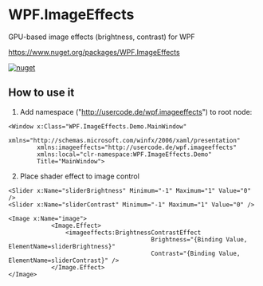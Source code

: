 # WPF.ImageEffects
GPU-based image effects (brightness, contrast) for WPF

https://www.nuget.org/packages/WPF.ImageEffects

[![nuget](https://img.shields.io/nuget/v/WPF.ImageEffects.svg)](https://www.nuget.org/packages/WPF.ImageEffects)

## How to use it ##

1. Add namespace ("http://usercode.de/wpf.imageeffects") to root node:

```XAML
<Window x:Class="WPF.ImageEffects.Demo.MainWindow"
        xmlns="http://schemas.microsoft.com/winfx/2006/xaml/presentation"
        xmlns:imageeffects="http://usercode.de/wpf.imageeffects"
        xmlns:local="clr-namespace:WPF.ImageEffects.Demo"
        Title="MainWindow">
```

2. Place shader effect to image control

```XAML
<Slider x:Name="sliderBrightness" Minimum="-1" Maximum="1" Value="0" />
<Slider x:Name="sliderContrast" Minimum="-1" Maximum="1" Value="0" />

<Image x:Name="image">
            <Image.Effect>
                <imageeffects:BrightnessContrastEffect 
                                        Brightness="{Binding Value, ElementName=sliderBrightness}" 
                                        Contrast="{Binding Value, ElementName=sliderContrast}" />
            </Image.Effect>
</Image>
```
